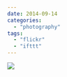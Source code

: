 ```yaml
---
date: 2014-09-14
categories: 
  - "photography"
tags: 
  - "flickr"
  - "ifttt"
---
```


![](https://farm4.staticflickr.com/3877/15237826665_d5f7f2e595_b.jpg)

